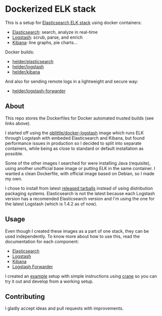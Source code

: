 # Dockerized ELK stack

This is a setup for [Elasticsearch ELK stack][] using docker containers:

* [Elasticsearch][]: search, analyze in real-time
* [Logstash][]: scrub, parse, and enrich
* [Kibana][]: line graphs, pie charts…

Docker builds:

* [helder/elasticsearch][]
* [helder/logstash][]
* [helder/kibana][]

And also for sending remote logs in a lightweight and secure way:

* [helder/logstash-forwarder][]

## About

This repo stores the Dockerfiles for Docker automated trusted builds (see links above).

I started off using the [pblittle/docker-logstash][] image which runs ELK through
Logstash with embeded Elasticsearch and Kibana, but found performance issues in
production so I decided to split into separate containers, while being as close to
standard or default installation as possible.

Some of the other images I searched for were installing Java (requisite), using another
unofficial base image or putting ELK in the same container. I wanted a clean Dockerfile,
with official image based on Debian, so I made my own.

I chose to install from latest [released tarballs][] instead of using distribution
packaging systems. Elasticsearch is not the latest because each Logstash version has
a recomended Elasticsearch version and I'm using the one for the latest Logstash
(which is 1.4.2 as of now).

## Usage

Even though I created these images as a part of one stack, they can be used independently.
To know more about how to use this, read the documentation for each component:

* [Elasticsearch](elasticsearch/README.md)
* [Logstash](logstash/README.md)
* [Kibana](kibana/README.md)
* [Logstash Forwarder](forwarder/README.md)

I created an [example](example/) setup with simple instructions using [crane][]
so you can try it out and develop from a working setup.

## Contributing

I gladly accept ideas and pull requests with improvements.


[Elasticsearch ELK stack]: http://www.elasticsearch.org/overview/
[Elasticsearch]: http://www.elasticsearch.org/overview/elasticsearch/
[Logstash]: http://www.elasticsearch.org/overview/logstash/
[Kibana]: http://www.elasticsearch.org/overview/kibana/
[helder/elasticsearch]: https://registry.hub.docker.com/u/helder/elasticsearch/
[helder/logstash]: https://registry.hub.docker.com/u/helder/logstash/
[helder/kibana]: https://registry.hub.docker.com/u/helder/kibana/
[helder/logstash-forwarder]: https://registry.hub.docker.com/u/helder/logstash-forwarder/
[pblittle/docker-logstash]: https://registry.hub.docker.com/u/pblittle/docker-logstash/
[released tarballs]: http://www.elasticsearch.org/overview/elkdownloads/
[crane]: https://github.com/michaelsauter/crane
